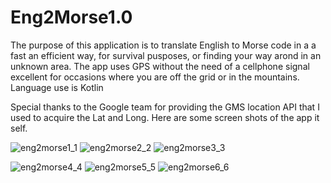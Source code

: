 # Eng2Morse1.0

The purpose of this application is to translate English to Morse code in a a fast an efficient way, for survival pusposes, or finding your way arond in an unknown area. The app uses GPS without the need of a cellphone signal excellent for occasions where you are off the grid or in the mountains. Language use is Kotlin 

Special thanks to the Google team for providing the GMS location API that I used to acquire the Lat and Long. Here are some
screen shots of the app it self.

![eng2morse1_1](https://user-images.githubusercontent.com/20260943/47683609-7774d680-dba6-11e8-9d87-a99a69d78fe3.png)
![eng2morse2_2](https://user-images.githubusercontent.com/20260943/47683611-78a60380-dba6-11e8-966f-23bca66b59f3.png)
![eng2morse3_3](https://user-images.githubusercontent.com/20260943/47683617-7ba0f400-dba6-11e8-9ebf-dc85fda1208e.png)

![eng2morse4_4](https://user-images.githubusercontent.com/20260943/47683620-7cd22100-dba6-11e8-87e1-4fbacd1df121.png)
![eng2morse5_5](https://user-images.githubusercontent.com/20260943/47683622-7e9be480-dba6-11e8-81d1-c0cbc863f231.png)
![eng2morse6_6](https://user-images.githubusercontent.com/20260943/47683739-e2bea880-dba6-11e8-958d-cb2b7b7f2b78.png)





